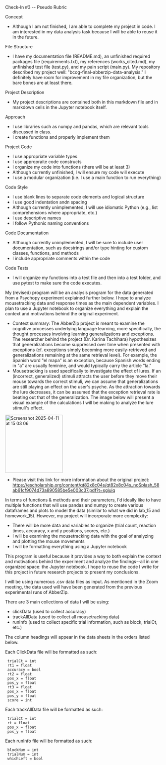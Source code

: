 Check-In #3 -- Pseudo Rubric

Concept 
* Although I am not finished, I am able to complete my project in code. I am interested in my data analysis task because I will be able to reuse it in the future. 

File Structure 
* I have my documentation file (README.md), an unfinished required packages file (requirements.txt), my references (works_cited.md), my unfinished test file (test.py), and my pain script (main.py). My repository described my project well: "bcog-final-abberzip-data-analysis." I definitely have room for improvement in my file organization, but the bare bones are at least there.

Project Description 
* My project descriptions are contained both in this markdown file and in markdown cells in the Jupyter notebook itself. 

Approach 
* I use libraries such as numpy and pandas, which are relevant tools discussed in class.
* I create functions and properly implement them

Project Code 

* I use appropriate variable types
* I use appropraite code constructs
* I organize my code into functions (there will be at least 3)
* Although currently unfinished, I will ensure my code will execute
* I use a modular organization (i.e. I use a main function to run everything)

Code Style 
* I use blank lines to separate code elements and logical structure
* I use good indentation andn spacing
* Although currently unimplemented, I will use idiomatic Python (e.g., list comprehensions where appropriate, etc.)
* I use descriptive names
* I follow Pythonic naming conventions

Code Documentation
* Although currently unimplemented, I will be sure to include user documentation, such as docstrings and/or type hinting for custom classes, functions, and methods
* I include appropriate comments within the code

Code Tests
* I will organize my functions into a test file and then into a test folder, and use pytest to make sure the code executes. 


My (revised) program will be an analysis program for the data generated from a Psychopy experiment explained further below. I hope to analyze mousetracking data and response times as the main dependent variables. I plan to use a Jupyter notebook to organize everything and explain the context and motivations behind the original experiment. 
* Context summary: The AbberZip project is meant to examine the cognitive processes underlying language learning, more specifically, the           thought processes involving learning generalizations and exceptions. The researcher behind the project (Dr. Karina Tachihara) hypothesizes that generalizations become suppressed over time when presented with exceptions (cf. exceptions simply becoming more easily-retrieved and generalizations remaining at the same retrieval level). For example, the Spanish word "el mapa" is an exception, because Spanish words ending in "a" are usually feminine, and would typically carry the article "la." 
* Mousetracking is used specifically to investigate the effect of lures. If an (incorrect, generalized) stimuli attracts the user before they move their mouse towards the correct stimuli, we can assume that generalizations are still playing an effect on the user's psyche. As the attraction towards the lure decreases, it can be assumed that the exception retrieval rate is beating out that of the generalization. The image below will present a visual example of the calculations I will be making to analyze the lure stimuli's effect.

<img width="186" alt="Screenshot 2025-04-11 at 15 03 06" src="https://github.com/user-attachments/assets/1dcf8f3c-ea7a-4d46-95aa-176b738a7740" />

* Please visit this link for more information about the original project: https://escholarship.org/content/qt82x8c04s/qt82x8c04s_noSplash_58ab61cf9074d73a890585be5e003c37.pdf?t=sgiuiq 

In terms of functions & methods and their parameters, I'd ideally like to have multiple functions that will use pandas and numpy to create various dataframes and plots to model the data (similar to what we did in lab_15 and homework_15). However, my project will incorporate more complexity: 
* There will be more data and variables to organize (trial count, reaction times, accuracy, x and y positions, scores, etc.)
* I will be examining the mousetracking data with the goal of analyzing and plotting the mouse movements
* I will be formatting everything using a Jupyter notebook

This program is useful because it provides a way to both explain the context and motivations behind the experiment and analyze the findings--all in one organized space: the Jupyter notebook. I hope to reuse the code I write for this project in future research projects to present my conclusions.    

I will be using numerous .csv data files as input. As mentioned in the Zoom meeting, the data used will have been generated from the previous experimental runs of AbberZip.  

There are 3 main collections of data I will be using: 
* clickData (used to collect accuracy)
* trackAllData (used to collect all mousetracking data)
* runInfo (used to collect specific trial information, such as block, trialCt, etc.)

The column headings will appear in the data sheets in the orders listed below. 

Each ClickData file will be formatted as such: 
     
     trialCt = int
     rt1 = float
     accuracy = bool 
     rt2 = float 
     pos_x = float 
     pos_y = float 
     rt3 = float
     pos_x = float 
     pos_y = float 
     score = int

Each trackAllData file will be formatted as such: 

     trialCt = int
     rt = float 
     pos_x = float
     pos_y = float

Each runInfo file will be formatted as such: 

     blockNum = int
     trialNum = int
     whichLeft = bool
     
